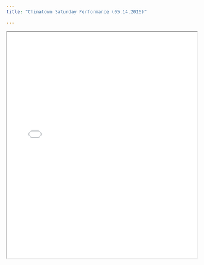 ```yaml
---
title: "Chinatown Saturday Performance (05.14.2016)"

---
```


<iframe src="{{ site.url }}/assets/pdf/520.pdf" style="width: 100%; height: 600px"></iframe>
